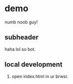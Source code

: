# demo
 numb noob guy!

 ## subheader
 haha lol so bot.

## local development
1. open index.html in ur brwsr.